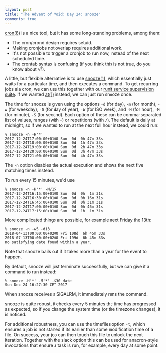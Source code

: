 ```yaml
---
layout: post
title: "The Advent of Void: Day 24: snooze"
comments: true
---
```


[cron(8)](http://man.voidlinux.eu/cron.8) is a nice tool, but it has
some long-standing problems, among them:

* The cron/crond design requires setuid. 
* Making cronjobs not overlap requires additional work.
* It's not possible to trigger a cronjob to run now, instead of the
  next scheduled time.
* The crontab syntax is confusing (if you think this is not true, do
  you know about `%`?).

A little, but flexible alternative is to use
[snooze(1)](http://man.voidlinux.eu/snooze.1), which essentially just
waits for a particular time, and then executes a command.  To get
recurring jobs ala cron, we can use this together with our [runit
service supervision suite](https://www.voidlinux.eu/usage/runit/).
If we wanted [at(1)](http://man.voidlinux.eu/at.1) instead, we
can just run snooze once.

The time for snooze is given using the options
`-d` (for day), `-m` (for month), `-w` (for weekday),
`-D` (for day of year), `-W` (for ISO week), and
`-H` (for hour),
`-M` (for minute),
`-S` (for second).
Each option of these can be comma-separated list
of values, ranges (with `-`) or repetitions (with `/`).
The default is daily at midnight,
so if we wanted to run at the next full hour instead, we could run:

```
% snooze -n -H'*'
2017-12-24T17:00:00+0100 Sun  0d  0h 47m 33s
2017-12-24T18:00:00+0100 Sun  0d  1h 47m 33s
2017-12-24T19:00:00+0100 Sun  0d  2h 47m 33s
2017-12-24T20:00:00+0100 Sun  0d  3h 47m 33s
2017-12-24T21:00:00+0100 Sun  0d  4h 47m 33s
```

The `-n` option disables the actual execution and shows the next five
matching times instead.

To run every 15 minutes, we'd use

```
% snooze -n -H'*' -M/15  
2017-12-24T16:15:00+0100 Sun  0d  0h  1m 31s
2017-12-24T16:30:00+0100 Sun  0d  0h 16m 31s
2017-12-24T16:45:00+0100 Sun  0d  0h 31m 31s
2017-12-24T17:00:00+0100 Sun  0d  0h 46m 31s
2017-12-24T17:15:00+0100 Sun  0d  1h  1m 31s
```

More complicated things are possible, for example next Friday the 13th:

```
% snooze -n -w5 -d13
2018-04-13T00:00:00+0200 Fri 108d  6h 45m 33s
2018-07-13T00:00:00+0200 Fri 199d  6h 45m 33s
no satisfying date found within a year.
```

Note that snooze bails out if it takes more than a year for the event
to happen.

By default, snooze will just terminate successfully, but we can give
it a command to run instead:

```
% snooze -H'*' -M'*' -S30 date 
Sun Dec 24 16:27:30 CET 2017
```

When snooze receives a SIGALRM, it immediately runs the command.

snooze is quite robust, it checks every 5 minutes the time has
progressed as expected, so if you change the system time (or the
timezone changes), it is noticed.

For additional robustness, you can use the timefiles option `-t`,
which ensures a job is not started if its earlier than some
modification time of a file.  On success, your job can then touch this
file to unlock the next iteration.  Together with the slack option
this can be used for anacron-style invocations that ensure a task is
run, for example, every day at some point.

